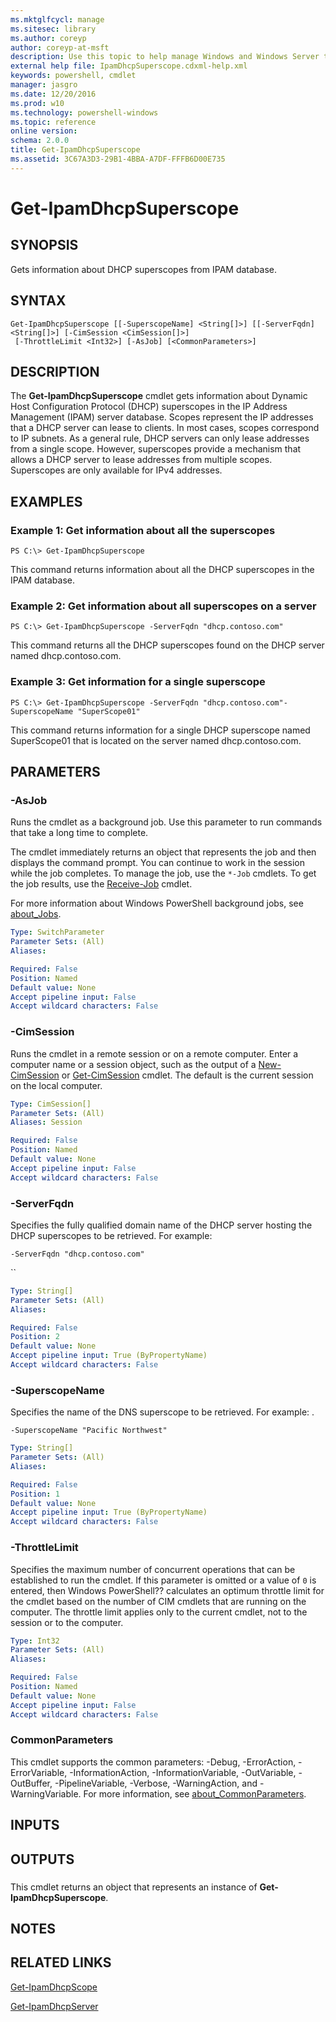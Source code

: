 ```yaml
---
ms.mktglfcycl: manage
ms.sitesec: library
ms.author: coreyp
author: coreyp-at-msft
description: Use this topic to help manage Windows and Windows Server technologies with Windows PowerShell.
external help file: IpamDhcpSuperscope.cdxml-help.xml
keywords: powershell, cmdlet
manager: jasgro
ms.date: 12/20/2016
ms.prod: w10
ms.technology: powershell-windows
ms.topic: reference
online version: 
schema: 2.0.0
title: Get-IpamDhcpSuperscope
ms.assetid: 3C67A3D3-29B1-4BBA-A7DF-FFFB6D00E735
---
```


# Get-IpamDhcpSuperscope

## SYNOPSIS
Gets information about DHCP superscopes from IPAM database.

## SYNTAX

```
Get-IpamDhcpSuperscope [[-SuperscopeName] <String[]>] [[-ServerFqdn] <String[]>] [-CimSession <CimSession[]>]
 [-ThrottleLimit <Int32>] [-AsJob] [<CommonParameters>]
```

## DESCRIPTION
The **Get-IpamDhcpSuperscope** cmdlet gets information about Dynamic Host Configuration Protocol (DHCP) superscopes in the IP Address Management (IPAM) server database.
Scopes represent the IP addresses that a DHCP server can lease to clients.
In most cases, scopes correspond to IP subnets.
As a general rule, DHCP servers can only lease addresses from a single scope.
However, superscopes provide a mechanism that allows a DHCP server to lease addresses from multiple scopes.
Superscopes are only available for IPv4 addresses.

## EXAMPLES

### Example 1: Get information about all the superscopes
```
PS C:\> Get-IpamDhcpSuperscope
```

This command returns information about all the DHCP superscopes in the IPAM database.

### Example 2: Get information about all superscopes on a server
```
PS C:\> Get-IpamDhcpSuperscope -ServerFqdn "dhcp.contoso.com"
```

This command returns all the DHCP superscopes found on the DHCP server named dhcp.contoso.com.

### Example 3: Get information for a single superscope
```
PS C:\> Get-IpamDhcpSuperscope -ServerFqdn "dhcp.contoso.com"-SuperscopeName "SuperScope01"
```

This command returns information for a single DHCP superscope named SuperScope01 that is located on the server named dhcp.contoso.com.

## PARAMETERS

### -AsJob
Runs the cmdlet as a background job. Use this parameter to run commands that take a long time to complete. 

The cmdlet immediately returns an object that represents the job and then displays the command prompt. 
You can continue to work in the session while the job completes. 
To manage the job, use the `*-Job` cmdlets. 
To get the job results, use the [Receive-Job](http://go.microsoft.com/fwlink/?LinkID=113372) cmdlet. 

For more information about Windows PowerShell background jobs, see [about_Jobs](http://go.microsoft.com/fwlink/?LinkID=113251).

```yaml
Type: SwitchParameter
Parameter Sets: (All)
Aliases: 

Required: False
Position: Named
Default value: None
Accept pipeline input: False
Accept wildcard characters: False
```

### -CimSession
Runs the cmdlet in a remote session or on a remote computer.
Enter a computer name or a session object, such as the output of a [New-CimSession](http://go.microsoft.com/fwlink/p/?LinkId=227967) or [Get-CimSession](http://go.microsoft.com/fwlink/p/?LinkId=227966) cmdlet.
The default is the current session on the local computer.

```yaml
Type: CimSession[]
Parameter Sets: (All)
Aliases: Session

Required: False
Position: Named
Default value: None
Accept pipeline input: False
Accept wildcard characters: False
```

### -ServerFqdn
Specifies the fully qualified domain name of the DHCP server hosting the DHCP superscopes to be retrieved.
For example:

`-ServerFqdn "dhcp.contoso.com"`

``

```yaml
Type: String[]
Parameter Sets: (All)
Aliases: 

Required: False
Position: 2
Default value: None
Accept pipeline input: True (ByPropertyName)
Accept wildcard characters: False
```

### -SuperscopeName
Specifies the name of the DNS superscope to be retrieved.
For example: .

`-SuperscopeName "Pacific Northwest"`

```yaml
Type: String[]
Parameter Sets: (All)
Aliases: 

Required: False
Position: 1
Default value: None
Accept pipeline input: True (ByPropertyName)
Accept wildcard characters: False
```

### -ThrottleLimit
Specifies the maximum number of concurrent operations that can be established to run the cmdlet.
If this parameter is omitted or a value of `0` is entered, then Windows PowerShell?? calculates an optimum throttle limit for the cmdlet based on the number of CIM cmdlets that are running on the computer.
The throttle limit applies only to the current cmdlet, not to the session or to the computer.

```yaml
Type: Int32
Parameter Sets: (All)
Aliases: 

Required: False
Position: Named
Default value: None
Accept pipeline input: False
Accept wildcard characters: False
```

### CommonParameters
This cmdlet supports the common parameters: -Debug, -ErrorAction, -ErrorVariable, -InformationAction, -InformationVariable, -OutVariable, -OutBuffer, -PipelineVariable, -Verbose, -WarningAction, and -WarningVariable. For more information, see [about_CommonParameters](http://go.microsoft.com/fwlink/?LinkID=113216).

## INPUTS

## OUTPUTS

###  
This cmdlet returns an object that represents an instance of **Get-IpamDhcpSuperscope**.

## NOTES

## RELATED LINKS

[Get-IpamDhcpScope](./get-ipamdhcpscope.md)

[Get-IpamDhcpServer](./get-ipamdhcpserver.md)


